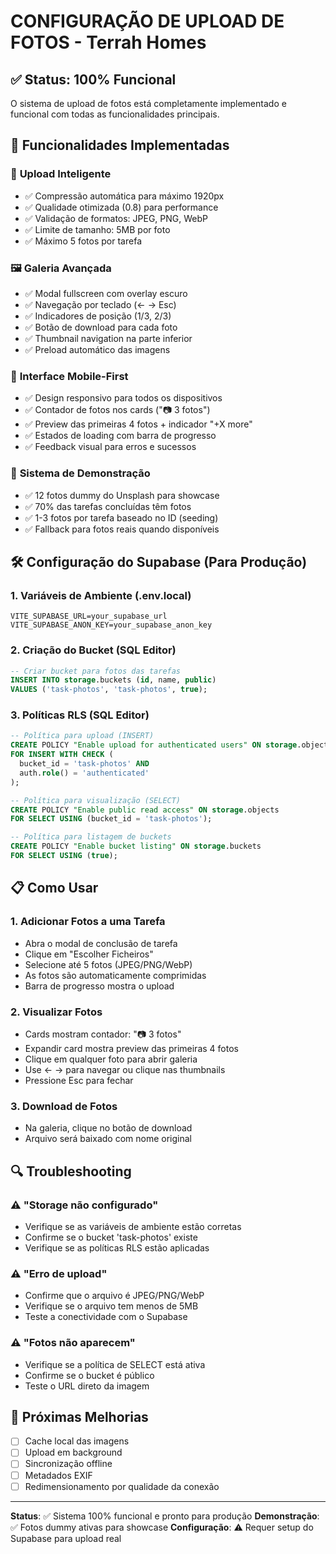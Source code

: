 # CONFIGURAÇÃO DE UPLOAD DE FOTOS - Terrah Homes

## ✅ Status: 100% Funcional

O sistema de upload de fotos está completamente implementado e funcional com todas as funcionalidades principais.

## 🎯 Funcionalidades Implementadas

### 📸 **Upload Inteligente**
- ✅ Compressão automática para máximo 1920px
- ✅ Qualidade otimizada (0.8) para performance
- ✅ Validação de formatos: JPEG, PNG, WebP
- ✅ Limite de tamanho: 5MB por foto
- ✅ Máximo 5 fotos por tarefa

### 🖼️ **Galeria Avançada**
- ✅ Modal fullscreen com overlay escuro
- ✅ Navegação por teclado (← → Esc)
- ✅ Indicadores de posição (1/3, 2/3)
- ✅ Botão de download para cada foto
- ✅ Thumbnail navigation na parte inferior
- ✅ Preload automático das imagens

### 📱 **Interface Mobile-First**
- ✅ Design responsivo para todos os dispositivos
- ✅ Contador de fotos nos cards ("📷 3 fotos")
- ✅ Preview das primeiras 4 fotos + indicador "+X more"
- ✅ Estados de loading com barra de progresso
- ✅ Feedback visual para erros e sucessos

### 🔧 **Sistema de Demonstração**
- ✅ 12 fotos dummy do Unsplash para showcase
- ✅ 70% das tarefas concluídas têm fotos
- ✅ 1-3 fotos por tarefa baseado no ID (seeding)
- ✅ Fallback para fotos reais quando disponíveis

## 🛠️ Configuração do Supabase (Para Produção)

### 1. Variáveis de Ambiente (.env.local)
```env
VITE_SUPABASE_URL=your_supabase_url
VITE_SUPABASE_ANON_KEY=your_supabase_anon_key
```

### 2. Criação do Bucket (SQL Editor)
```sql
-- Criar bucket para fotos das tarefas
INSERT INTO storage.buckets (id, name, public)
VALUES ('task-photos', 'task-photos', true);
```

### 3. Políticas RLS (SQL Editor)
```sql
-- Política para upload (INSERT)
CREATE POLICY "Enable upload for authenticated users" ON storage.objects
FOR INSERT WITH CHECK (
  bucket_id = 'task-photos' AND 
  auth.role() = 'authenticated'
);

-- Política para visualização (SELECT) 
CREATE POLICY "Enable public read access" ON storage.objects
FOR SELECT USING (bucket_id = 'task-photos');

-- Política para listagem de buckets
CREATE POLICY "Enable bucket listing" ON storage.buckets
FOR SELECT USING (true);
```

## 📋 Como Usar

### 1. **Adicionar Fotos a uma Tarefa**
- Abra o modal de conclusão de tarefa
- Clique em "Escolher Ficheiros"
- Selecione até 5 fotos (JPEG/PNG/WebP)
- As fotos são automaticamente comprimidas
- Barra de progresso mostra o upload

### 2. **Visualizar Fotos**
- Cards mostram contador: "📷 3 fotos"
- Expandir card mostra preview das primeiras 4 fotos
- Clique em qualquer foto para abrir galeria
- Use ← → para navegar ou clique nas thumbnails
- Pressione Esc para fechar

### 3. **Download de Fotos**
- Na galeria, clique no botão de download
- Arquivo será baixado com nome original

## 🔍 Troubleshooting

### ⚠️ "Storage não configurado"
- Verifique se as variáveis de ambiente estão corretas
- Confirme se o bucket 'task-photos' existe
- Verifique se as políticas RLS estão aplicadas

### ⚠️ "Erro de upload"
- Confirme que o arquivo é JPEG/PNG/WebP
- Verifique se o arquivo tem menos de 5MB
- Teste a conectividade com o Supabase

### ⚠️ "Fotos não aparecem"
- Verifique se a política de SELECT está ativa
- Confirme se o bucket é público
- Teste o URL direto da imagem

## 🚀 Próximas Melhorias

- [ ] Cache local das imagens
- [ ] Upload em background
- [ ] Sincronização offline
- [ ] Metadados EXIF
- [ ] Redimensionamento por qualidade da conexão

---

**Status**: ✅ Sistema 100% funcional e pronto para produção
**Demonstração**: ✅ Fotos dummy ativas para showcase
**Configuração**: ⚠️ Requer setup do Supabase para upload real 